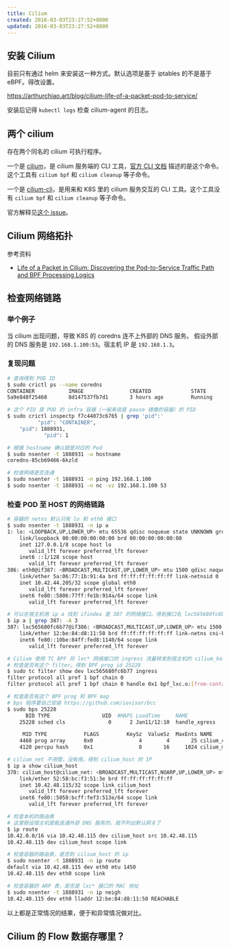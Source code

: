 ```yaml
---
title: Cilium
created: 2016-03-03T23:27:52+0800
updated: 2016-03-03T23:27:52+0800
---
```



## 安装 Cilium

目前只有通过 helm 来安装这一种方式。默认选项是基于 iptables 的不是基于 eBPF。得改设置。

https://arthurchiao.art/blog/cilium-life-of-a-packet-pod-to-service/

安装后记得 `kubectl logs` 检查 cilium-agent 的日志。

## 两个 cilium

存在两个同名的 cilium 可执行程序。

一个是 [cilium](https://github.com/cilium/cilium/tree/master/cilium)，是 cilium 服务端的 CLI 工具，[官方 CLI 文档](https://docs.cilium.io/en/v1.11/cmdref/cli_index/) 描述的是这个命令。这个工具有 `cilium bpf` 和 `cilium cleanup` 等子命令。

一个是 [cilium-cli](https://github.com/cilium/cilium-cli)，是用来和 K8S 里的 cilium 服务交互的 CLI 工具。这个工具没有 `cilium bpf` 和 `cilium cleanup` 等子命令。

官方解释见[这个 issue](https://github.com/cilium/cilium/issues/17098#issuecomment-895049182)。

## Cilium 网络拓扑

参考资料

- [Life of a Packet in Cilium: Discovering the Pod-to-Service Traffic Path and BPF Processing Logics](https://archive.ph/55Aou)

## 检查网络链路

### 举个例子

当 cilium 出现问题，导致 K8S 的 coredns 连不上外部的 DNS 服务。
假设外部的 DNS 服务是 `192.168.1.100:53`。宿主机 IP 是 `192.168.1.3`。

### 复现问题

```sh
# 查询得到 POD ID
$ sudo crictl ps --name coredns
CONTAINER           IMAGE               CREATED             STATE               NAME                ATTEMPT             POD ID
5a9e848f25468       8d147537fb7d1       3 hours ago         Running             coredns             0                   f7c44073c6765

# 这个 PID 是 POD 的 infra 容器（一般来说是 pause 镜像的容器）的 PID
$ sudo crictl inspectp f7c44073c6765 | grep 'pid":'
          "pid": "CONTAINER",
    "pid": 1888931,
            "pid": 1

# 根据 hostname 确认就是对应的 Pod
$ sudo nsenter -t 1888931 -u hostname
coredns-85cb69466-6kzld

# 检查网络是否连通
$ sudo nsenter -t 1888931 -n ping 192.168.1.100
$ sudo nsenter -t 1888931 -n nc -vz 192.168.1.100 53
```

### 检查 POD 至 HOST 的网络链路

```sh
# 容器的 netns 默认只有 lo 和 eth0 接口
$ sudo nsenter -t 1888931 -n ip a
1: lo: <LOOPBACK,UP,LOWER_UP> mtu 65536 qdisc noqueue state UNKNOWN group default qlen 1000
    link/loopback 00:00:00:00:00:00 brd 00:00:00:00:00:00
    inet 127.0.0.1/8 scope host lo
       valid_lft forever preferred_lft forever
    inet6 ::1/128 scope host
       valid_lft forever preferred_lft forever
386: eth0@if387: <BROADCAST,MULTICAST,UP,LOWER_UP> mtu 1500 qdisc noqueue state UP group default qlen 1000
    link/ether 5a:06:77:1b:91:4a brd ff:ff:ff:ff:ff:ff link-netnsid 0
    inet 10.42.44.205/32 scope global eth0
       valid_lft forever preferred_lft forever
    inet6 fe80::5806:77ff:fe1b:914a/64 scope link
       valid_lft forever preferred_lft forever

# 可以在宿主机用 ip a 找到 ifindex 是 387 的网络接口。得到接口名 lxc565680fc6b77
$ ip a | grep 387: -A 3
387: lxc565680fc6b77@if386: <BROADCAST,MULTICAST,UP,LOWER_UP> mtu 1500 qdisc noqueue state UP group default qlen 1000
    link/ether 12:be:84:d8:11:50 brd ff:ff:ff:ff:ff:ff link-netns cni-bb3db0b1-362b-e728-7939-f14058980607
    inet6 fe80::10be:84ff:fed8:1140/64 scope link
       valid_lft forever preferred_lft forever

# Cilium 使用 TC BPF 将 lxc* 网络接口的 ingress 流量转发到宿主机的 cilium_host 网络接口
# 检查是否有这个 filter。得到 BPF prog id 25228
$ sudo tc filter show dev lxc565680fc6b77 ingress
filter protocol all pref 1 bpf chain 0
filter protocol all pref 1 bpf chain 0 handle 0x1 bpf_lxc.o:[from-container] direct-action not_in_hw id 25228 tag f97c1323b33039cd jited

# 检查是否有这个 BPF prog 和 BPF map
# bps 程序要自己安装 https://github.com/iovisor/bcc
$ sudo bps 25228
      BID TYPE                 UID  #MAPS LoadTime     NAME
    25228 sched cls              0      2 Jan11/12:10  handle_xgress

     MID TYPE            FLAGS         KeySz  ValueSz  MaxEnts NAME
    4468 prog array      0x0               4        4       25 cilium_calls_01
    4120 percpu hash     0x1               8       16     1024 cilium_metrics

# cilium_net 不用管，没有用。得到 cilium_host 的 IP
$ ip a show cilium_host
378: cilium_host@cilium_net: <BROADCAST,MULTICAST,NOARP,UP,LOWER_UP> mtu 1500 qdisc noqueue state UP group default qlen 1000
    link/ether 52:58:bc:f3:51:3e brd ff:ff:ff:ff:ff:ff
    inet 10.42.48.115/32 scope link cilium_host
       valid_lft forever preferred_lft forever
    inet6 fe80::5058:bcff:fef3:513e/64 scope link
       valid_lft forever preferred_lft forever

# 检查本机的路由表
# 这里假设宿主机是能连通外部 DNS 服务的，就不列出默认网关了
$ ip route
10.42.0.0/16 via 10.42.48.115 dev cilium_host src 10.42.48.115
10.42.48.115 dev cilium_host scope link

# 检查容器的路由表，是否到 cilium_host 的 ip
$ sudo nsenter -t 1888931 -n ip route
default via 10.42.48.115 dev eth0 mtu 1450
10.42.48.115 dev eth0 scope link

# 检查容器的 ARP 表，是否是 lxc* 接口的 MAC 地址
$ sudo nsenter -t 1888931 -n ip neigh
10.42.48.115 dev eth0 lladdr 12:be:84:d8:11:50 REACHABLE
```

以上都是正常情况的结果，便于和异常情况做对比。


## Cilium 的 Flow 数据存哪里？
